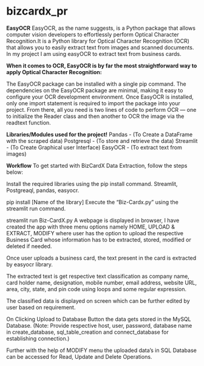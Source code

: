 # bizcardx_pr
**EasyOCR**
EasyOCR, as the name suggests, is a Python package that allows computer vision developers to effortlessly perform Optical Character Recognition.It is a Python library for Optical Character Recognition (OCR) that allows you to easily extract text from images and scanned documents. In my project I am using easyOCR to extract text from business cards.

**When it comes to OCR, EasyOCR is by far the most straightforward way to apply Optical Character Recognition:**

The EasyOCR package can be installed with a single pip command.
The dependencies on the EasyOCR package are minimal, making it easy to configure your OCR development environment.
Once EasyOCR is installed, only one import statement is required to import the package into your project.
From there, all you need is two lines of code to perform OCR — one to initialize the Reader class and then another to OCR the image via the readtext function.

**Libraries/Modules used for the project!**
Pandas - (To Create a DataFrame with the scraped data)
Postgresql - (To store and retrieve the data)
Streamlit - (To Create Graphical user Interface)
EasyOCR - (To extract text from images)

**Workflow**
To get started with BizCardX Data Extraction, follow the steps below:

Install the required libraries using the pip install command. Streamlit, Postgreaql, pandas, easyocr.

pip install [Name of the library]
Execute the “Biz-Cardx.py” using the streamlit run command.

streamlit run Biz-CardX.py
A webpage is displayed in browser, I have created the app with three menu options namely HOME, UPLOAD & EXTRACT, MODIFY where user has the option to upload the respective Business Card whose information has to be extracted, stored, modified or deleted if needed.

Once user uploads a business card, the text present in the card is extracted by easyocr library.

The extracted text is get respective text classification as company name, card holder name, designation, mobile number, email address, website URL, area, city, state, and pin code using loops and some regular expression.

The classified data is displayed on screen which can be further edited by user based on requirement.

On Clicking Upload to Database Button the data gets stored in the MySQL Database. (Note: Provide respective host, user, password, database name in create_database, sql_table_creation and connect_database for establishing connection.)

Further with the help of MODIFY menu the uploaded data’s in SQL Database can be accessed for Read, Update and Delete Operations.
